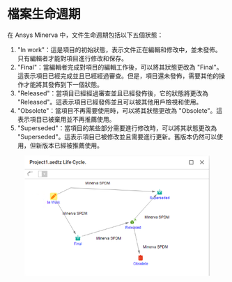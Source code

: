 # 檔案生命週期

在 Ansys Minerva 中，文件生命週期包括以下五個狀態：

1. "In work"：這是項目的初始狀態，表示文件正在編輯和修改中，並未發佈。只有編輯者才能對項目進行修改和保存。
2. "Final"：當編輯者完成對項目的編輯工作後，可以將其狀態更改為 "Final"。這表示項目已經完成並且已經經過審查。但是，項目還未發佈，需要其他的操作才能將其發佈到下一個狀態。
3. "Released"：當項目已經經過審查並且已經發佈後，它的狀態將更改為 "Released"。這表示項目已經發佈並且可以被其他用戶檢視和使用。
4. "Obsolete"：當項目不再需要使用時，可以將其狀態更改為 "Obsolete"。這表示項目已被棄用並不再推薦使用。
5. "Superseded"：當項目的某些部分需要進行修改時，可以將其狀態更改為 "Superseded"。這表示項目已被修改並且需要進行更新。舊版本仍然可以使用，但新版本已經被推薦使用。

<figure><img src="../.gitbook/assets/image.png" alt=""><figcaption></figcaption></figure>
